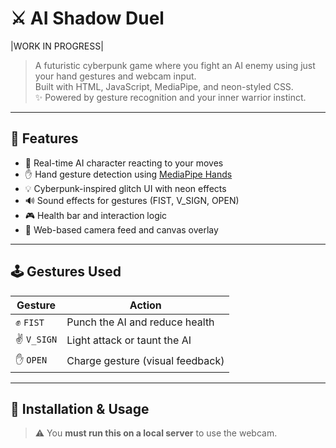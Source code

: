 # ⚔️ AI Shadow Duel
|WORK IN PROGRESS|

> A futuristic cyberpunk game where you fight an AI enemy using just your hand gestures and webcam input.  
> Built with HTML, JavaScript, MediaPipe, and neon-styled CSS.  
> ✨ Powered by gesture recognition and your inner warrior instinct.

---


## 🧠 Features

- 🤖 Real-time AI character reacting to your moves
- ✋ Hand gesture detection using [MediaPipe Hands](https://google.github.io/mediapipe/solutions/hands)
- 💡 Cyberpunk-inspired glitch UI with neon effects
- 🔊 Sound effects for gestures (FIST, V_SIGN, OPEN)
- 🎮 Health bar and interaction logic
- 🎥 Web-based camera feed and canvas overlay

---

## 🕹️ Gestures Used

| Gesture   | Action                             |
|-----------|------------------------------------|
| ✊ `FIST` | Punch the AI and reduce health     |
| ✌️ `V_SIGN` | Light attack or taunt the AI       |
| ✋ `OPEN` | Charge gesture (visual feedback)   |

---

## 🚀 Installation & Usage

> ⚠️ You **must run this on a local server** to use the webcam.


